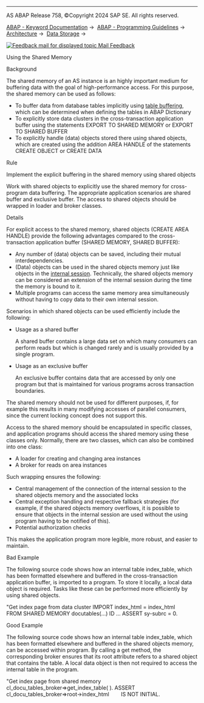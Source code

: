   

* * *

AS ABAP Release 758, ©Copyright 2024 SAP SE. All rights reserved.

[ABAP - Keyword Documentation](javascript:call_link\('abenabap.htm'\)) →  [ABAP - Programming Guidelines](javascript:call_link\('abenabap_pgl.htm'\)) →  [Architecture](javascript:call_link\('abenarchitecture_gdl.htm'\)) →  [Data Storage](javascript:call_link\('abendata_storage_gdl.htm'\)) → 

 [![](Mail.gif?object=Mail.gif "Feedback mail for displayed topic") Mail Feedback](mailto:f1_help@sap.com?subject=Feedback%20on%20ABAP%20Documentation&body=Document:%20Using%20the%20Shared%20Memory%2C%20ABENUSE_SHARED_MEMORY_GUIDL%2C%20758%0D%0A%0D%0AError:%0D%0A%0D%0A%0D%0A%0D%0ASuggestion%20for%20improvement:)

Using the Shared Memory

Background   

The shared memory of an AS instance is an highly important medium for buffering data with the goal of high-performance access. For this purpose, the shared memory can be used as follows:

-   To buffer data from database tables implicitly using [table buffering](javascript:call_link\('abentable_buffering_glosry.htm'\) "Glossary Entry"), which can be determined when defining the tables in ABAP Dictionary
-   To explicitly store data clusters in the cross-transaction application buffer using the statements EXPORT TO SHARED MEMORY or EXPORT TO SHARED BUFFER
-   To explicitly handle (data) objects stored there using shared objects, which are created using the addition AREA HANDLE of the statements CREATE OBJECT or CREATE DATA

Rule   

Implement the explicit buffering in the shared memory using shared objects

Work with shared objects to explicitly use the shared memory for cross-program data buffering. The appropriate application scenarios are shared buffer and exclusive buffer. The access to shared objects should be wrapped in loader and broker classes.

Details   

For explicit access to the shared memory, shared objects (CREATE AREA HANDLE) provide the following advantages compared to the cross-transaction application buffer (SHARED MEMORY, SHARED BUFFER):

-   Any number of (data) objects can be saved, including their mutual interdependencies.
-   (Data) objects can be used in the shared objects memory just like objects in the [internal session](javascript:call_link\('abeninternal_session_glosry.htm'\) "Glossary Entry"). Technically, the shared objects memory can be considered an extension of the internal session during the time the memory is bound to it.
-   Multiple programs can access the same memory area simultaneously without having to copy data to their own internal session.

Scenarios in which shared objects can be used efficiently include the following:

-   Usage as a shared buffer
    
    A shared buffer contains a large data set on which many consumers can perform reads but which is changed rarely and is usually provided by a single program.
    
-   Usage as an exclusive buffer
    
    An exclusive buffer contains data that are accessed by only one program but that is maintained for various programs across transaction boundaries.
    

The shared memory should not be used for different purposes, if, for example this results in many modifying accesses of parallel consumers, since the current locking concept does not support this.

Access to the shared memory should be encapsulated in specific classes, and application programs should access the shared memory using these classes only. Normally, there are two classes, which can also be combined into one class:

-   A loader for creating and changing area instances
-   A broker for reads on area instances

Such wrapping ensures the following:

-   Central management of the connection of the internal session to the shared objects memory and the associated locks
-   Central exception handling and respective fallback strategies (for example, if the shared objects memory overflows, it is possible to ensure that objects in the internal session are used without the using program having to be notified of this).
-   Potential authorization checks

This makes the application program more legible, more robust, and easier to maintain.

Bad Example

The following source code shows how an internal table index\_table, which has been formatted elsewhere and buffered in the cross-transaction application buffer, is imported to a program. To store it locally, a local data object is required. Tasks like these can be performed more efficiently by using shared objects.

"Get index page from data cluster
IMPORT index\_html = index\_html
       FROM SHARED MEMORY docutables(...) ID ...
ASSERT sy-subrc = 0.

Good Example

The following source code shows how an internal table index\_table, which has been formatted elsewhere and buffered in the shared objects memory, can be accessed within program. By calling a get method, the corresponding broker ensures that its root attribute refers to a shared object that contains the table. A local data object is then not required to access the internal table in the program.

"Get index page from shared memory
cl\_docu\_tables\_broker=>get\_index\_table( ).
ASSERT cl\_docu\_tables\_broker=>root->index\_html
       IS NOT INITIAL.